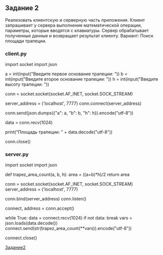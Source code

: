 ## Задание 2 
Реализовать клиентскую и серверную часть приложения. Клиент запрашивает у
сервера выполнение математической операции, параметры, которые вводятся с
клавиатуры. Сервер обрабатывает полученные данные и возвращает результат
клиенту. Вариант: Поиск площади трапеции.

### client.py
import socket
import json

a = int(input("Введите первое основание трапеции: "))
b = int(input("Введите второе основание трапеции: "))
h = int(input("Введите высоту трапеции: "))

conn = socket.socket(socket.AF_INET, socket.SOCK_STREAM)

server_address = ('localhost', 7777)
conn.connect(server_address)

conn.send(json.dumps({"a": a, "b": b, "h": h}).encode("utf-8"))

data = conn.recv(1024)

print("Площадь трапеции: " + data.decode("utf-8"))

conn.close()

### server.py

import socket 
import json

def trapez_area_count(a, b, h):
    area = ((a+b)*h)/2
    return area

conn = socket.socket(socket.AF_INET, socket.SOCK_STREAM)
server_address = ('localhost', 7777)

conn.bind(server_address)
conn.listen()

connect, address = conn.accept()

while True:
    data = connect.recv(1024)
    if not data:
        break
    vars = json.loads(data.decode())
    connect.send(str(trapez_area_count(**vars)).encode("utf-8"))

connect.close()

[Задание2](task2.png)